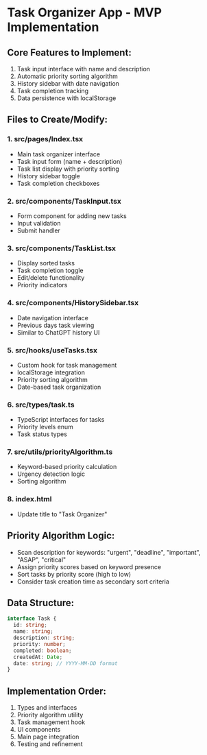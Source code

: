 # Task Organizer App - MVP Implementation

## Core Features to Implement:
1. Task input interface with name and description
2. Automatic priority sorting algorithm
3. History sidebar with date navigation
4. Task completion tracking
5. Data persistence with localStorage

## Files to Create/Modify:

### 1. src/pages/Index.tsx
- Main task organizer interface
- Task input form (name + description)
- Task list display with priority sorting
- History sidebar toggle
- Task completion checkboxes

### 2. src/components/TaskInput.tsx
- Form component for adding new tasks
- Input validation
- Submit handler

### 3. src/components/TaskList.tsx
- Display sorted tasks
- Task completion toggle
- Edit/delete functionality
- Priority indicators

### 4. src/components/HistorySidebar.tsx
- Date navigation interface
- Previous days task viewing
- Similar to ChatGPT history UI

### 5. src/hooks/useTasks.tsx
- Custom hook for task management
- localStorage integration
- Priority sorting algorithm
- Date-based task organization

### 6. src/types/task.ts
- TypeScript interfaces for tasks
- Priority levels enum
- Task status types

### 7. src/utils/priorityAlgorithm.ts
- Keyword-based priority calculation
- Urgency detection logic
- Sorting algorithm

### 8. index.html
- Update title to "Task Organizer"

## Priority Algorithm Logic:
- Scan description for keywords: "urgent", "deadline", "important", "ASAP", "critical"
- Assign priority scores based on keyword presence
- Sort tasks by priority score (high to low)
- Consider task creation time as secondary sort criteria

## Data Structure:
```typescript
interface Task {
  id: string;
  name: string;
  description: string;
  priority: number;
  completed: boolean;
  createdAt: Date;
  date: string; // YYYY-MM-DD format
}
```

## Implementation Order:
1. Types and interfaces
2. Priority algorithm utility
3. Task management hook
4. UI components
5. Main page integration
6. Testing and refinement